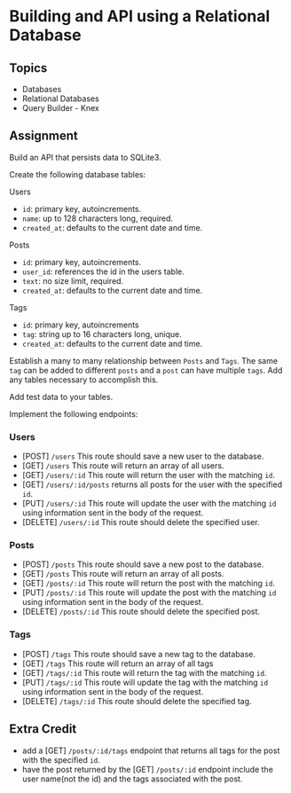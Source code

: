 # Building and API using a Relational Database

## Topics

- Databases
- Relational Databases
- Query Builder - Knex

## Assignment

Build an API that persists data to SQLite3.

Create the following database tables:

Users

- `id`: primary key, autoincrements.
- `name`: up to 128 characters long, required.
- `created_at`: defaults to the current date and time.

Posts

- `id`: primary key, autoincrements.
- `user_id`: references the id in the users table.
- `text`: no size limit, required.
- `created_at`: defaults to the current date and time.

Tags

- `id`: primary key, autoincrements
- `tag`: string up to 16 characters long, unique.
- `created_at`: defaults to the current date and time.

Establish a many to many relationship between `Posts` and `Tags`. The same `tag` can be added to different `posts` and a `post` can have multiple `tags`. Add any tables necessary to accomplish this.

Add test data to your tables.

Implement the following endpoints:

### Users

- [POST] `/users` This route should save a new user to the database.
- [GET] `/users` This route will return an array of all users.
- [GET] `/users/:id` This route will return the user with the matching `id`.
- [GET] `/users/:id/posts` returns all posts for the user with the specified `id`.
- [PUT] `/users/:id` This route will update the user with the matching `id` using information sent in the body of the request.
- [DELETE] `/users/:id` This route should delete the specified user.

### Posts

- [POST] `/posts` This route should save a new post to the database.
- [GET] `/posts` This route will return an array of all posts.
- [GET] `/posts/:id` This route will return the post with the matching `id`.
- [PUT] `/posts/:id` This route will update the post with the matching `id` using information sent in the body of the request.
- [DELETE] `/posts/:id` This route should delete the specified post.

### Tags

- [POST] `/tags` This route should save a new tag to the database.
- [GET] `/tags` This route will return an array of all tags
- [GET] `/tags/:id` This route will return the tag with the matching `id`.
- [PUT] `/tags/:id` This route will update the tag with the matching `id` using information sent in the body of the request.
- [DELETE] `/tags/:id` This route should delete the specified tag.

## Extra Credit

- add a [GET] `/posts/:id/tags` endpoint that returns all tags for the post with the specified `id`.
- have the post returned by the [GET] `/posts/:id` endpoint include the user name(not the id) and the tags associated with the post.
